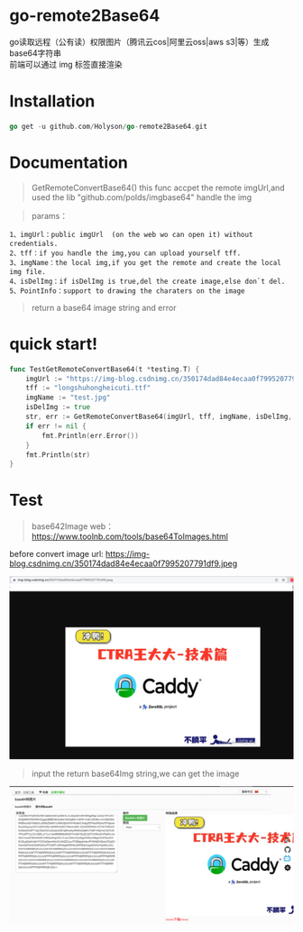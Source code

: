 # go-remote2Base64
go读取远程（公有读）权限图片（腾讯云cos|阿里云oss|aws s3|等）生成base64字符串 <br/>
前端可以通过 img 标签直接渲染

# Installation
```go
go get -u github.com/Holyson/go-remote2Base64.git
```
# Documentation


> GetRemoteConvertBase64() 
> this func accpet the remote imgUrl,and used the lib "github.com/polds/imgbase64" handle the img

> params：

	1、imgUrl：public imgUrl  (on the web wo can open it) without credentials.
	2、tff：if you handle the img,you can upload yourself tff.
	3、imgName：the local img,if you get the remote and create the local img file.
	4、isDelImg：if isDelImg is true,del the create image,else don`t del.
	5、PointInfo：support to drawing the charaters on the image
> return a base64 image string and error
 
# quick start!
```go
func TestGetRemoteConvertBase64(t *testing.T) {
	imgUrl := "https://img-blog.csdnimg.cn/350174dad84e4ecaa0f7995207791df9.jpeg"
	tff := "longshuhongheicuti.ttf"
	imgName := "test.jpg"
	isDelImg := true
	str, err := GetRemoteConvertBase64(imgUrl, tff, imgName, isDelImg, nil)
	if err != nil {
		fmt.Println(err.Error())
	}
	fmt.Println(str)
}
```
 
# Test
> base642Image  web：https://www.toolnb.com/tools/base64ToImages.html

before convert image url: https://img-blog.csdnimg.cn/350174dad84e4ecaa0f7995207791df9.jpeg

![img_1.png](file/img_1.png)

> input the return base64Img string,we can get the image

![img.png](file/img.png)

